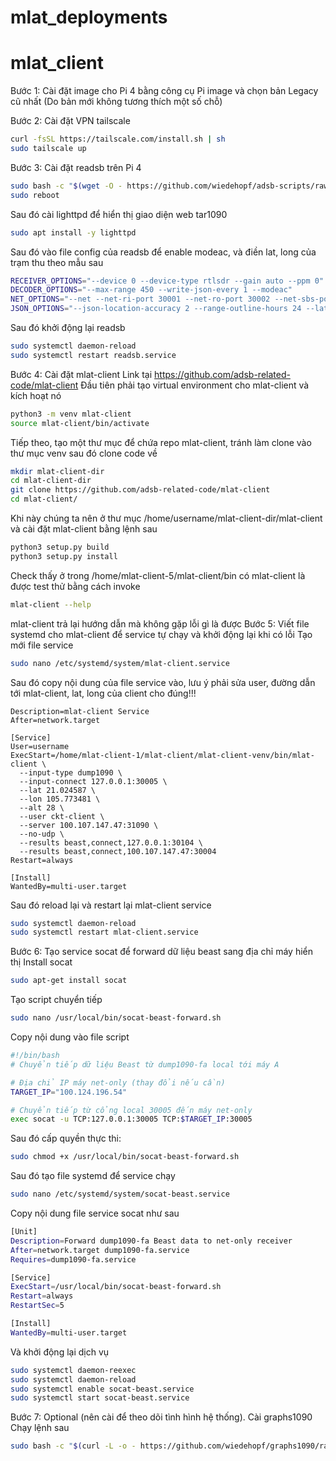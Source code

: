 # mlat_deployments
# mlat_client 
Bước 1: Cài đặt image cho Pi 4 bằng công cụ Pi image và chọn bản Legacy cũ nhất (Do bản mới không tương thích một số chỗ)

Bước 2: Cài đặt VPN tailscale
```bash
curl -fsSL https://tailscale.com/install.sh | sh
sudo tailscale up
```
Bước 3: Cài đặt readsb trên Pi 4
```bash
sudo bash -c "$(wget -O - https://github.com/wiedehopf/adsb-scripts/raw/master/readsb-install.sh)"
sudo reboot
```
Sau đó cài lighttpd để hiển thị giao diện web tar1090
```bash
sudo apt install -y lighttpd
```
Sau đó vào file config của readsb để enable modeac, và điền lat, long của trạm thu theo mẫu sau
```bash
RECEIVER_OPTIONS="--device 0 --device-type rtlsdr --gain auto --ppm 0"
DECODER_OPTIONS="--max-range 450 --write-json-every 1 --modeac"
NET_OPTIONS="--net --net-ri-port 30001 --net-ro-port 30002 --net-sbs-port 30003 --net-bi-port 30004,30104 --net-bo-port 30005"
JSON_OPTIONS="--json-location-accuracy 2 --range-outline-hours 24 --lat 21.024587 --lon 105.773481"
```
Sau đó khởi động lại readsb 
```bash
sudo systemctl daemon-reload
sudo systemctl restart readsb.service
```
Bước 4: Cài đặt mlat-client
Link tại https://github.com/adsb-related-code/mlat-client
Đầu tiên phải tạo virtual environment cho mlat-client và kích hoạt nó
```bash
python3 -m venv mlat-client
source mlat-client/bin/activate
```
Tiếp theo, tạo một thư mục để chứa repo mlat-client, tránh làm clone vào thư mục venv sau đó clone code về
```bash
mkdir mlat-client-dir
cd mlat-client-dir
git clone https://github.com/adsb-related-code/mlat-client
cd mlat-client/
```
Khi này chúng ta nên ở thư mục /home/username/mlat-client-dir/mlat-client và cài đặt mlat-client bằng lệnh sau
```bash
python3 setup.py build
python3 setup.py install
```
Check thấy ở trong /home/mlat-client-5/mlat-client/bin có mlat-client là được
test thử bằng cách invoke 
```bash
mlat-client --help
```
mlat-client trả lại hướng dẫn mà không gặp lỗi gì là được
Bước 5: Viết file systemd cho mlat-client để service tự chạy và khởi động lại khi có lỗi
Tạo mới file service
```bash
sudo nano /etc/systemd/system/mlat-client.service
```
Sau đó copy nội dung của file service vào, lưu ý phải sửa user, đường dẫn tới mlat-client, lat, long của client cho đúng!!!
```bash[Unit]
Description=mlat-client Service
After=network.target

[Service]
User=username
ExecStart=/home/mlat-client-1/mlat-client/mlat-client-venv/bin/mlat-client \
  --input-type dump1090 \
  --input-connect 127.0.0.1:30005 \
  --lat 21.024587 \
  --lon 105.773481 \
  --alt 28 \
  --user ckt-client \
  --server 100.107.147.47:31090 \
  --no-udp \
  --results beast,connect,127.0.0.1:30104 \
  --results beast,connect,100.107.147.47:30004
Restart=always

[Install]
WantedBy=multi-user.target
```
Sau đó reload lại và restart lại mlat-client service
```bash
sudo systemctl daemon-reload
sudo systemctl restart mlat-client.service
```
Bước 6: Tạo service socat để forward dữ liệu beast sang địa chỉ máy hiển thị
Install socat
```bash
sudo apt-get install socat
```
Tạo script chuyển tiếp
```bash
sudo nano /usr/local/bin/socat-beast-forward.sh
```
Copy nội dung vào file script
```bash
#!/bin/bash
# Chuyển tiếp dữ liệu Beast từ dump1090-fa local tới máy A

# Địa chỉ IP máy net-only (thay đổi nếu cần)
TARGET_IP="100.124.196.54"

# Chuyển tiếp từ cổng local 30005 đến máy net-only
exec socat -u TCP:127.0.0.1:30005 TCP:$TARGET_IP:30005
```

Sau đó cấp quyền thực thi:
```bash
sudo chmod +x /usr/local/bin/socat-beast-forward.sh
```
Sau đó tạo file systemd để service chạy
```bash
sudo nano /etc/systemd/system/socat-beast.service
```
Copy nội dung file service socat như sau
```bash
[Unit]
Description=Forward dump1090-fa Beast data to net-only receiver
After=network.target dump1090-fa.service
Requires=dump1090-fa.service

[Service]
ExecStart=/usr/local/bin/socat-beast-forward.sh
Restart=always
RestartSec=5

[Install]
WantedBy=multi-user.target
```
Và khởi động lại dịch vụ
```bash
sudo systemctl daemon-reexec
sudo systemctl daemon-reload
sudo systemctl enable socat-beast.service
sudo systemctl start socat-beast.service
```
Bước 7: Optional (nên cài để theo dõi tình hình hệ thống). Cài graphs1090
Chạy lệnh sau
```bash
sudo bash -c "$(curl -L -o - https://github.com/wiedehopf/graphs1090/raw/master/install.sh)"
```
